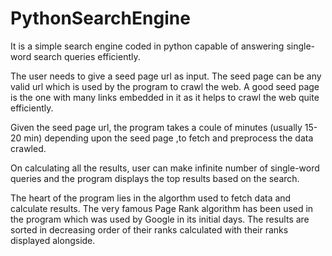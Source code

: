 # PythonSearchEngine

It is a simple search engine coded in python capable of answering single-word search queries efficiently.

The user needs to give a seed page url as input. The seed page can be any valid url which is used by the program to crawl the web.
A good seed page is the one with many links embedded in it as it helps to crawl the web quite efficiently.

Given the seed page url, the program takes a coule of minutes (usually 15-20 min) depending upon the seed page ,to fetch and preprocess the data crawled.

On calculating all the results, user can make infinite number of single-word queries and the program displays the top results based on the search.

The heart of the program lies in the algorthm used to fetch data and calculate results. The very famous Page Rank algorithm has been used in the program which was used by Google in its initial days. The results are sorted in decreasing order of their ranks calculated with their ranks displayed alongside.
